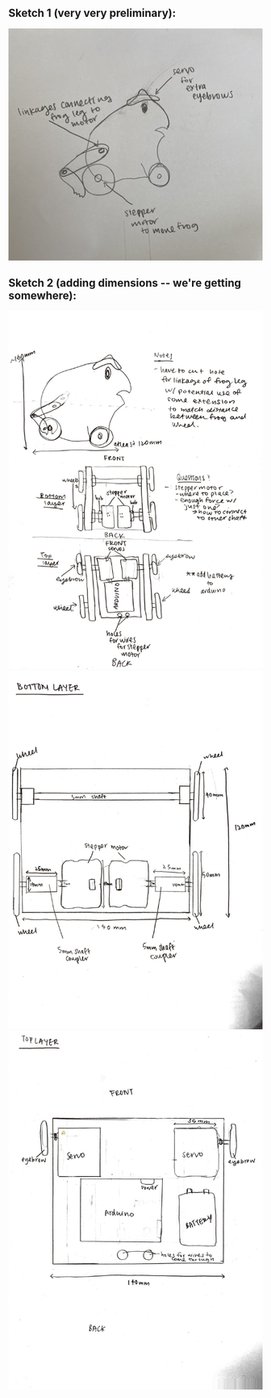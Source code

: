 ## Sketch 1 (very very preliminary):
![](IMG_8615.jpg) 

## Sketch 2 (adding dimensions -- we're getting somewhere):
![](designpt2_1.JPG) 
![](designpt2_2.JPG) 
![](designpt2_3.JPG) 
